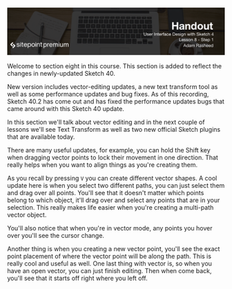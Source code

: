 ![](headings/8.1.png)

Welcome to section eight in this course. This section is added to reflect the changes in newly-updated Sketch 40.

New version includes vector-editing updates, a new text transform tool as well as some performance updates and bug fixes. As of this recording, Sketch 40.2 has come out and has fixed the performance updates bugs that came around with this Sketch 40 update.

In this section we'll talk about vector editing and in the next couple of lessons we'll see Text Transform as well as two new official Sketch plugins that are available today.

There are many useful updates, for example, you can hold the Shift key when dragging vector points to lock their movement in one direction. That really helps when you want to align things as you're creating them.

As you recall by pressing `V` you can create different vector shapes. A cool update here is when you select two different paths, you can just select them and drag over all points. You'll see that it doesn't matter which points belong to which object, it'll drag over and select any points that are in your selection. This really makes life easier when you're creating a multi-path vector object.

You'll also notice that when you're in vector mode, any points you hover over you'll see the cursor change.

Another thing is when you creating a new vector point, you'll see the exact point placement of where the vector point will be along the path. This is really cool and useful as well. One last thing with vector is, so when you have an open vector, you can just finish editing. Then when come back, you'll see that it starts off right where you left off.
